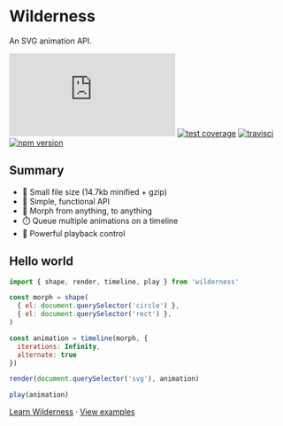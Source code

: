# Wilderness

An SVG animation API.

[![gzip size](http://img.badgesize.io/https://unpkg.com/wilderness/dist/wilderness.production.js?compression=gzip&label=gzip%20size&style=flat&cache=false)](https://unpkg.com/wilderness/dist/wilderness.production.js) [![test coverage](https://img.shields.io/coveralls/colinmeinke/wilderness/master.svg?style=flat)](https://coveralls.io/github/colinmeinke/wilderness) [![travisci](https://img.shields.io/travis/colinmeinke/wilderness.svg?style=flat)](https://travis-ci.org/colinmeinke/wilderness) [![npm version](https://img.shields.io/npm/v/wilderness.svg?style=flat)](https://www.npmjs.com/package/wilderness)

## Summary

- 🎉 Small file size (14.7kb minified + gzip)
- 🌟 Simple, functional API
- 🐣 Morph from anything, to anything
- ⏱️ Queue multiple animations on a timeline
- 🚀 Powerful playback control

## Hello world

```js
import { shape, render, timeline, play } from 'wilderness'

const morph = shape(
  { el: document.querySelector('circle') },
  { el: document.querySelector('rect') },
)

const animation = timeline(morph, {
  iterations: Infinity,
  alternate: true
})

render(document.querySelector('svg'), animation)

play(animation)
```

[Learn Wilderness](https://wilderness.now.sh/getting-started) &middot; [View examples](./examples)
